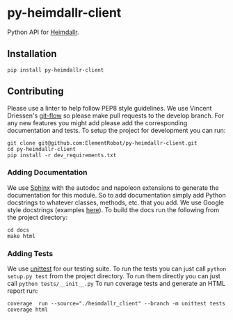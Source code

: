 # py-heimdallr-client
Python API for [Heimdallr](https://heimdallr.co/).

## Installation

`pip install py-heimdallr-client`

## Contributing
Please use a linter to help follow PEP8 style guidelines. We use Vincent Driessen's [git-flow](<http://nvie.com/posts/a-successful-git-branching-model/>) so please make pull requests to the develop branch. For any new features you might add please add the corresponding documentation and tests. To setup the project for development you can run:

    git clone git@github.com:ElementRobot/py-heimdallr-client.git
    cd py-heimdallr-client
    pip install -r dev_requirements.txt

### Adding Documentation
We use [Sphinx](http://www.sphinx-doc.org/en/stable/index.html) with the autodoc and napoleon extensions to generate the documentation for this module. So to add documentation simply add Python docstrings to whatever classes, methods, etc. that you add. We use Google style docstrings (examples [here](http://sphinxcontrib-napoleon.readthedocs.io/en/latest/example_google.html)). To build the docs run the following from the project directory:

    cd docs
    make html
    
### Adding Tests
We use [unittest](https://docs.python.org/2.7/library/unittest.html) for our testing suite. To run the tests you can just call `python setup.py test` from the project directory. To run them directly you can just call `python tests/__init__.py` To run coverage tests and generate an HTML report run:

    coverage  run --source="./heimdallr_client" --branch -m unittest tests
    coverage html